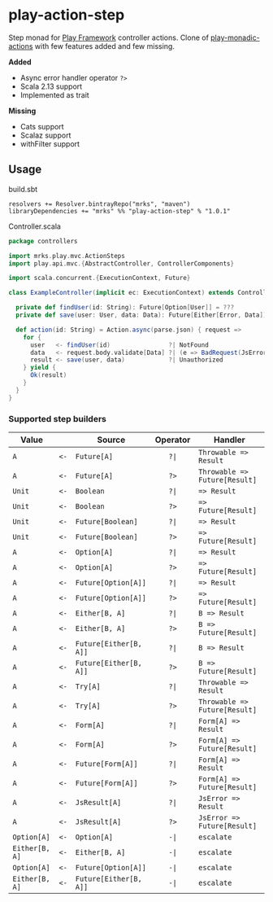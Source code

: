# play-action-step

Step monad for [Play Framework](https://www.playframework.com/) controller actions.
Clone of [play-monadic-actions](https://github.com/Kanaka-io/play-monadic-actions) with few features added and few missing.

**Added**
* Async error handler operator `?>`
* Scala 2.13 support
* Implemented as trait

**Missing**
* Cats support
* Scalaz support
* withFilter support

## Usage

build.sbt
```
resolvers += Resolver.bintrayRepo("mrks", "maven")
libraryDependencies += "mrks" %% "play-action-step" % "1.0.1"
```

Controller.scala
```scala
package controllers

import mrks.play.mvc.ActionSteps
import play.api.mvc.{AbstractController, ControllerComponents}

import scala.concurrent.{ExecutionContext, Future}

class ExampleController(implicit ec: ExecutionContext) extends Controller with ActionSteps {

  private def findUser(id: String): Future[Option[User]] = ???
  private def save(user: User, data: Data): Future[Either[Error, Data]] = ???

  def action(id: String) = Action.async(parse.json) { request =>
    for {
      user   <- findUser(id)                ?| NotFound
      data   <- request.body.validate[Data] ?| (e => BadRequest(JsError.toJson(e)))
      result <- save(user, data)            ?| Unauthorized
    } yield {
      Ok(result)
    }
  }
}
```

### Supported step builders

|      Value     |      |         Source         | Operator |            Handler            |
|----------------|:----:|------------------------|:--------:|-------------------------------|
| `A`            | `<-` | `Future[A]`            |   `?\|`  | `Throwable => Result`         |
| `A`            | `<-` | `Future[A]`            |   `?>`   | `Throwable => Future[Result]` |
| `Unit`         | `<-` | `Boolean`              |   `?\|`  | `=> Result`                   |
| `Unit`         | `<-` | `Boolean`              |   `?>`   | `=> Future[Result]`           |
| `Unit`         | `<-` | `Future[Boolean]`      |   `?\|`  | `=> Result`                   |
| `Unit`         | `<-` | `Future[Boolean]`      |   `?>`   | `=> Future[Result]`           |
| `A`            | `<-` | `Option[A]`            |   `?\|`  | `=> Result`                   |
| `A`            | `<-` | `Option[A]`            |   `?>`   | `=> Future[Result]`           |
| `A`            | `<-` | `Future[Option[A]]`    |   `?\|`  | `=> Result`                   |
| `A`            | `<-` | `Future[Option[A]]`    |   `?>`   | `=> Future[Result]`           |
| `A`            | `<-` | `Either[B, A]`         |   `?\|`  | `B => Result`                 |
| `A`            | `<-` | `Either[B, A]`         |   `?>`   | `B => Future[Result]`         |
| `A`            | `<-` | `Future[Either[B, A]]` |   `?\|`  | `B => Result`                 |
| `A`            | `<-` | `Future[Either[B, A]]` |   `?>`   | `B => Future[Result]`         |
| `A`            | `<-` | `Try[A]`               |   `?\|`  | `Throwable => Result`         |
| `A`            | `<-` | `Try[A]`               |   `?>`   | `Throwable => Future[Result]` |
| `A`            | `<-` | `Form[A]`              |   `?\|`  | `Form[A] => Result`           |
| `A`            | `<-` | `Form[A]`              |   `?>`   | `Form[A] => Future[Result]`   |
| `A`            | `<-` | `Future[Form[A]]`      |   `?\|`  | `Form[A] => Result`           |
| `A`            | `<-` | `Future[Form[A]]`      |   `?>`   | `Form[A] => Future[Result]`   |
| `A`            | `<-` | `JsResult[A]`          |   `?\|`  | `JsError => Result`           |
| `A`            | `<-` | `JsResult[A]`          |   `?>`   | `JsError => Future[Result]`   |
| `Option[A]`    | `<-` | `Option[A]`            |   `-\|`  | `escalate`                    |
| `Either[B, A]` | `<-` | `Either[B, A]`         |   `-\|`  | `escalate`                    |
| `Option[A]`    | `<-` | `Future[Option[A]]`    |   `-\|`  | `escalate`                    |
| `Either[B, A]` | `<-` | `Future[Either[B, A]]` |   `-\|`  | `escalate`                    |
